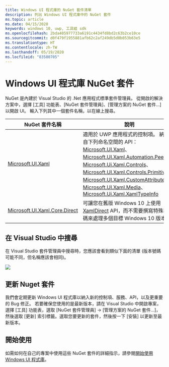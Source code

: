 ```yaml
---
title: Windows UI 程式庫的 NuGet 套件清單
description: 列出 Windows UI 程式庫中的 NuGet 套件
ms.topic: article
ms.date: 04/15/2020
keywords: windows 10, uwp, 工具組 sdk
ms.openlocfilehash: 2bda405977733a6191c4434fd8bd2c63b2ce10ce
ms.sourcegitcommit: d0f479f1955881afb62c2af249db5d0b053b63e5
ms.translationtype: HT
ms.contentlocale: zh-TW
ms.lasthandoff: 05/19/2020
ms.locfileid: "83580705"
---
```

# <a name="windows-ui-library-nuget-packages"></a>Windows UI 程式庫 NuGet 套件

NuGet 是內建於 Visual Studio 的 .Net 應用程式標準套件管理員。 從開啟的解決方案中，選擇 [工具] 功能表、[NuGet 套件管理員]、[管理方案的 NuGet 套件...] 以開啟 UI。  輸入下列其中一個套件名稱，以在線上搜尋。

| NuGet 套件名稱 | 說明 |
| --- | --- |
| [Microsoft.UI.Xaml](https://www.nuget.org/packages/Microsoft.UI.Xaml/) | 適用於 UWP 應用程式的控制項。 納入來自下列命名空間的 API：[Microsoft.UI.Xaml](/uwp/api/microsoft.ui.xaml)、[Microsoft.UI.Xaml.Automation.Peers](/uwp/api/microsoft.ui.xaml.automation.peers)、[Microsoft.Ui.Xaml.Controls](/uwp/api/microsoft.ui.xaml.controls)、[Microsoft.UI.Xaml.Controls.Primitives](/uwp/api/microsoft.ui.xaml.controls.primitives)、[Microsoft.UI.Xaml.CustomAttributes](/uwp/api/microsoft.ui.xaml.customattributes)、[Microsoft.UI.Xaml.Media](/uwp/api/microsoft.ui.xaml.media)、[Microsoft.Ui.Xaml.XamlTypeInfo](/uwp/api/microsoft.ui.xaml.xamltypeinfo) |
| [Microsoft.UI.Xaml.Core.Direct](https://www.nuget.org/packages/Microsoft.UI.Xaml.Core.Direct) | 可讓您在舊版 Windows 10 上使用 [XamlDirect](/uwp/api/microsoft.ui.xaml.core.direct.xamldirect) API，而不需要撰寫特殊程式碼來處理多個目標 Windows 10 版本。 |


## <a name="search-in-visual-studio"></a>在 Visual Studio 中搜尋

在 Visual Studio 套件管理員中搜尋時，您應該會看到類似下面的清單 (版本號碼可能不同，但名稱應該會相同)。

![](images/NugetPackages.png)

## <a name="update-nuget-packages"></a>更新 Nuget 套件

我們會定期更新 Windows UI 程式庫以納入新的控制項、服務、API，以及更重要的 Bug 修正。 若要確保您使用的是最新版本，請在 Visual Studio 中開啟專案，選擇 [工具] 功能表，選取 [NuGet 套件管理員] -> [管理方案的 NuGet 套件...]，然後選取 [更新] 索引標籤。選取您要更新的套件，然後按一下 [安裝] 以更新至最新版本。

## <a name="getting-started"></a>開始使用

如需如何在自己的專案中使用這些 NuGet 套件的詳細指示，請參閱[開始使用 Windows UI 程式庫](getting-started.md)。

